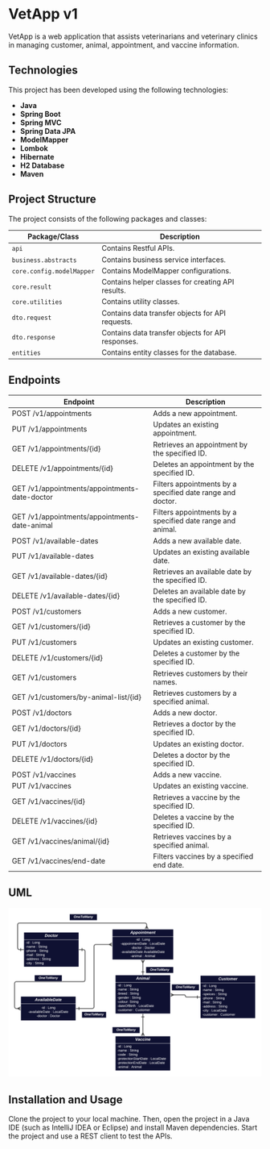 # VetApp v1

VetApp is a web application that assists veterinarians and veterinary clinics in managing customer, animal, appointment, and vaccine information.

## Technologies

This project has been developed using the following technologies:

- **Java**
- **Spring Boot**
- **Spring MVC**
- **Spring Data JPA**
- **ModelMapper**
- **Lombok**
- **Hibernate**
- **H2 Database**
- **Maven**

## Project Structure

The project consists of the following packages and classes:

| Package/Class                     | Description                            |
|-----------------------------------|----------------------------------------|
| `api`                             | Contains Restful APIs.                 |
| `business.abstracts`              | Contains business service interfaces.  |
| `core.config.modelMapper`         | Contains ModelMapper configurations.   |
| `core.result`                     | Contains helper classes for creating API results. |
| `core.utilities`                  | Contains utility classes.              |
| `dto.request`                     | Contains data transfer objects for API requests. |
| `dto.response`                    | Contains data transfer objects for API responses. |
| `entities`                        | Contains entity classes for the database. |

## Endpoints

| Endpoint                           | Description                            |
|------------------------------------|----------------------------------------|
| POST /v1/appointments              | Adds a new appointment.                |
| PUT /v1/appointments               | Updates an existing appointment.       |
| GET /v1/appointments/{id}         | Retrieves an appointment by the specified ID. |
| DELETE /v1/appointments/{id}      | Deletes an appointment by the specified ID. |
| GET /v1/appointments/appointments-date-doctor | Filters appointments by a specified date range and doctor. |
| GET /v1/appointments/appointments-date-animal | Filters appointments by a specified date range and animal. |
| POST /v1/available-dates           | Adds a new available date.            |
| PUT /v1/available-dates            | Updates an existing available date.   |
| GET /v1/available-dates/{id}      | Retrieves an available date by the specified ID. |
| DELETE /v1/available-dates/{id}   | Deletes an available date by the specified ID. |
| POST /v1/customers                 | Adds a new customer.                  |
| GET /v1/customers/{id}            | Retrieves a customer by the specified ID. |
| PUT /v1/customers                  | Updates an existing customer.          |
| DELETE /v1/customers/{id}         | Deletes a customer by the specified ID. |
| GET /v1/customers                  | Retrieves customers by their names.    |
| GET /v1/customers/by-animal-list/{id} | Retrieves customers by a specified animal. |
| POST /v1/doctors                   | Adds a new doctor.                    |
| GET /v1/doctors/{id}              | Retrieves a doctor by the specified ID. |
| PUT /v1/doctors                    | Updates an existing doctor.           |
| DELETE /v1/doctors/{id}           | Deletes a doctor by the specified ID. |
| POST /v1/vaccines                  | Adds a new vaccine.                   |
| PUT /v1/vaccines                   | Updates an existing vaccine.          |
| GET /v1/vaccines/{id}             | Retrieves a vaccine by the specified ID. |
| DELETE /v1/vaccines/{id}          | Deletes a vaccine by the specified ID. |
| GET /v1/vaccines/animal/{id}      | Retrieves vaccines by a specified animal. |
| GET /v1/vaccines/end-date          | Filters vaccines by a specified end date. |


## UML
<img src ="Veterinary_Uml_Diagram.png"/>


## Installation and Usage

Clone the project to your local machine. Then, open the project in a Java IDE (such as IntelliJ IDEA or Eclipse) and install Maven dependencies. Start the project and use a REST client to test the APIs.

